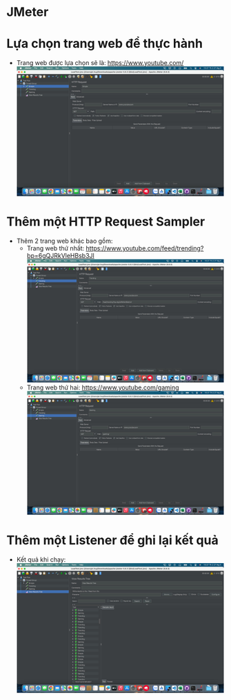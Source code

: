 # JMeter

# Lựa chọn trang web để thực hành

- Trang web được lựa chọn sẽ là: https://www.youtube.com/
![](anh1.jpeg)

# Thêm một HTTP Request Sampler

- Thêm 2 trang web khác bao gồm:
  - Trang web thứ nhất: https://www.youtube.com/feed/trending?bp=6gQJRkVleHBsb3Jl
  ![](anh2.jpeg)
  - Trang web thứ hai: https://www.youtube.com/gaming
  ![](anh3.jpeg)

# Thêm một Listener để ghi lại kết quả

- Kết quả khi chạy:
![](anh4.jpeg)
